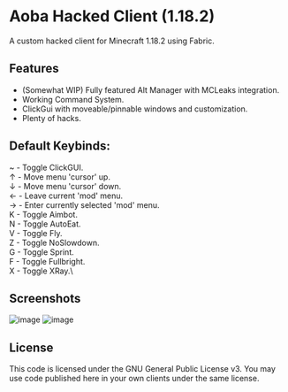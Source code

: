 # Aoba Hacked Client (1.18.2)
A custom hacked client for Minecraft 1.18.2 using Fabric. 

## Features
- (Somewhat WIP) Fully featured Alt Manager with MCLeaks integration.
- Working Command System.
- ClickGui with moveable/pinnable windows and customization.
- Plenty of hacks.

## Default Keybinds:
~ - Toggle ClickGUI.\
↑ - Move menu 'cursor' up.\
↓ - Move menu 'cursor' down.\
← - Leave current 'mod' menu.\
→ - Enter currently selected 'mod' menu.\
K - Toggle Aimbot.\
N - Toggle AutoEat.\
V - Toggle Fly.\
Z - Toggle NoSlowdown.\
G - Toggle Sprint.\
F - Toggle Fullbright.\
X - Toggle XRay.\

## Screenshots
![image](https://user-images.githubusercontent.com/56643581/155033953-08f9ed72-f79f-46e4-b8ce-80d45d981d7a.png)
![image](https://user-images.githubusercontent.com/56643581/155034033-49970900-802e-4314-9c3a-425abf105a26.png)

## License
This code is licensed under the GNU General Public License v3. You may use code published here in your own clients under the same license.
